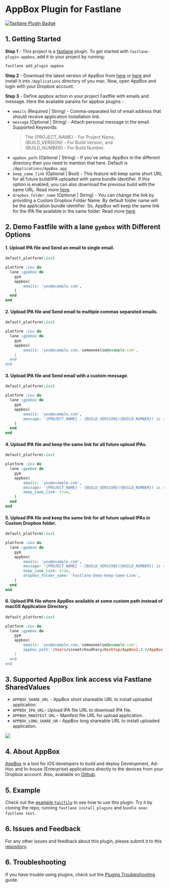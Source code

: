 # AppBox Plugin for Fastlane

[![fastlane Plugin Badge](https://rawcdn.githack.com/fastlane/fastlane/master/fastlane/assets/plugin-badge.svg)](https://rubygems.org/gems/fastlane-plugin-appbox)

## 1. Getting Started

**Step 1** - This project is a [fastlane](https://github.com/fastlane/fastlane) plugin. To get started with `fastlane-plugin-appbox`, add it to your project by running:

```bash
fastlane add_plugin appbox
```

**Step 2** - Download the latest version of AppBox from [here](https://github.com/vineetchoudhary/AppBox-iOSAppsWirelessInstallation/releases) or [here](https://getappbox.com/download) and install it into `/Applications` directory of you mac. Now, open AppBox and login with your Dropbox account.

**Step 3** - Define appbox action in your project Fastfile with emails and message. Here the available params for appbox plugins - 

- `emails` (Required | String) - Comma-separated list of email address that should receive application installation link.
- `message` (Optional | String) - Attach personal message in the email. Supported Keywords:  
    >The {PROJECT_NAME} - For Project Name,    
    >{BUILD_VERSION} - For Build Version, and   
    >{BUILD_NUMBER} - For Build Number.
- `appbox_path` (Optional | String) - If you've setup AppBox in the different directory then you need to mention that here. Default is `/Applications/AppBox.app`
- `keep_same_link` (Optional | Bool) - This feature will keep same short URL for all future build/IPA uploaded with same bundle identifier. If this option is enabled, you can also download the previous build with the same URL. Read more [here](https://docs.getappbox.com/Features/keepsamelink/). 
- `dropbox_folder_name` (Optional | String) - You can change the link by providing a Custom Dropbox Folder Name. By default folder name will be the application bundle identifier. So, AppBox will keep the same link for the IPA file available in the same folder. Read more [here](https://docs.getappbox.com/Features/keepsamelink/).


## 2. Demo Fastfile with a lane `gymbox` with Different Options

#### 1. Upload IPA file and Send an email to single email.

```rb
default_platform(:ios)

platform :ios do
  lane :gymbox do
    gym
    appbox(
        emails: 'you@example.com',
    )
  end
end
```

#### 2. Upload IPA file and Send email to multiple commas separated emails.

```rb
default_platform(:ios)

platform :ios do
  lane :gymbox do
    gym
    appbox(
        emails: 'you@example.com,'someoneelse@example.com',
    )
  end
end
```

#### 3. Upload IPA file and Send email with a custom message.

```rb
default_platform(:ios)

platform :ios do
  lane :gymbox do
    gym
    appbox(
        emails: 'you@example.com',
        message: '{PROJECT_NAME} - {BUILD_VERSION}({BUILD_NUMBER}) is ready to test.',
    )
  end
end
```

#### 4. Upload IPA file and keep the same link for all future upload IPAs.

```rb
default_platform(:ios)

platform :ios do
  lane :gymbox do
    gym
    appbox(
        emails: 'you@example.com',
        message: '{PROJECT_NAME} - {BUILD_VERSION}({BUILD_NUMBER}) is ready to test.',
        keep_same_link: true,
    )
  end
end
```

#### 5. Upload IPA file and keep the same link for all future upload IPAs in Custom Dropbox folder.

```rb
default_platform(:ios)

platform :ios do
  lane :gymbox do
    gym
    appbox(
        emails: 'you@example.com',
        message: '{PROJECT_NAME} - {BUILD_VERSION}({BUILD_NUMBER}) is ready to test.',
        keep_same_link: true,
        dropbox_folder_name: 'Fastlane-Demo-Keep-Same-Link',
    )
  end
end
```

#### 6. Upload IPA file where AppBox available at some custom path instead of macOS Application Directory.

```rb
default_platform(:ios)

platform :ios do
  lane :gymbox do
    gym
    appbox(
        emails: 'you@example.com,'someoneelse@example.com',
        appbox_path:'/Users/vineetchoudhary/Desktop/AppBox2.8.0/AppBox.app',
    )
  end
end
```

## 3. Supported AppBox link access via Fastlane SharedValues
- `APPBOX_SHARE_URL` - AppBox short shareable URL to install uploaded application.   
- `APPBOX_IPA_URL`- Upload IPA file URL to download IPA file.   
- `APPBOX_MANIFEST_URL` - Manifest file URL for upload application.   
- `APPBOX_LONG_SHARE_UR` - AppBox long shareable URL to install uploaded application.   

![](/AppBox-Fastlane-Demo-Project/AppBoxFastlane.gif)


## 4. About AppBox
[AppBox](https://getappbox.com) is a tool for iOS developers to build and deploy Development, Ad-Hoc and In-house (Enterprise) applications directly to the devices from your Dropbox account. Also, available on [Github](https://github.com/vineetchoudhary/AppBox-iOSAppsWirelessInstallation).

## 5. Example

Check out the [example `Fastfile`](fastlane/Fastfile) to see how to use this plugin. Try it by cloning the repo, running `fastlane install_plugins` and `bundle exec fastlane test`.

## 6. Issues and Feedback
For any other issues and feedback about this plugin, please submit it to this [repository](https://github.com/getappbox/fastlane-plugin-appbox/issues/new).

## 6. Troubleshooting
If you have trouble using plugins, check out the [Plugins Troubleshooting](https://docs.fastlane.tools/plugins/plugins-troubleshooting/) guide.

